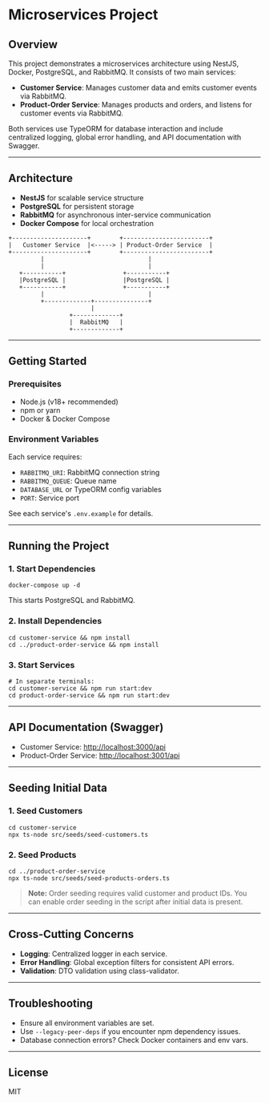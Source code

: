 # Microservices Project

## Overview
This project demonstrates a microservices architecture using NestJS, Docker, PostgreSQL, and RabbitMQ. It consists of two main services:

- **Customer Service**: Manages customer data and emits customer events via RabbitMQ.
- **Product-Order Service**: Manages products and orders, and listens for customer events via RabbitMQ.

Both services use TypeORM for database interaction and include centralized logging, global error handling, and API documentation with Swagger.

---

## Architecture
- **NestJS** for scalable service structure
- **PostgreSQL** for persistent storage
- **RabbitMQ** for asynchronous inter-service communication
- **Docker Compose** for local orchestration

```
+---------------------+        +------------------------+
|   Customer Service  |<-----> | Product-Order Service  |
+---------------------+        +------------------------+
         |                             |
         |                             |
   +-----------+                +-----------+
   |PostgreSQL |                |PostgreSQL |
   +-----------+                +-----------+
         |                             |
         +-------------+---------------+
                       |
                 +-------------+
                 |  RabbitMQ   |
                 +-------------+
```

---

## Getting Started

### Prerequisites
- Node.js (v18+ recommended)
- npm or yarn
- Docker & Docker Compose

### Environment Variables
Each service requires:
- `RABBITMQ_URI`: RabbitMQ connection string
- `RABBITMQ_QUEUE`: Queue name
- `DATABASE_URL` or TypeORM config variables
- `PORT`: Service port

See each service's `.env.example` for details.

---

## Running the Project

### 1. Start Dependencies
```
docker-compose up -d
```
This starts PostgreSQL and RabbitMQ.

### 2. Install Dependencies
```
cd customer-service && npm install
cd ../product-order-service && npm install
```

### 3. Start Services
```
# In separate terminals:
cd customer-service && npm run start:dev
cd product-order-service && npm run start:dev
```

---

## API Documentation (Swagger)
- Customer Service: [http://localhost:3000/api](http://localhost:3000/api)
- Product-Order Service: [http://localhost:3001/api](http://localhost:3001/api)

---

## Seeding Initial Data

### 1. Seed Customers
```
cd customer-service
npx ts-node src/seeds/seed-customers.ts
```

### 2. Seed Products
```
cd ../product-order-service
npx ts-node src/seeds/seed-products-orders.ts
```

> **Note:** Order seeding requires valid customer and product IDs. You can enable order seeding in the script after initial data is present.

---

## Cross-Cutting Concerns
- **Logging**: Centralized logger in each service.
- **Error Handling**: Global exception filters for consistent API errors.
- **Validation**: DTO validation using class-validator.

---

## Troubleshooting
- Ensure all environment variables are set.
- Use `--legacy-peer-deps` if you encounter npm dependency issues.
- Database connection errors? Check Docker containers and env vars.

---

## License
MIT
